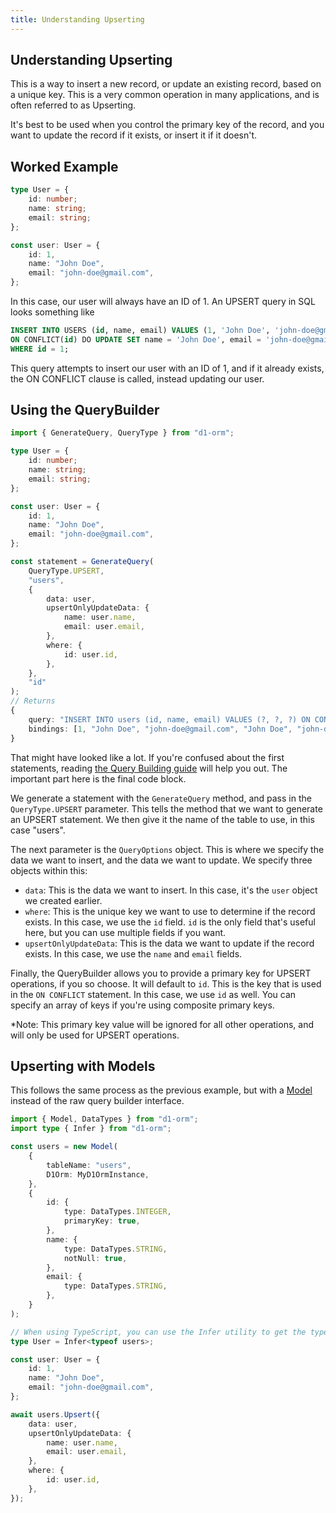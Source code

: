```yaml
---
title: Understanding Upserting
---
```


## Understanding Upserting
This is a way to insert a new record, or update an existing record, based on a unique key. This is a very common operation in many applications, and is often referred to as Upserting.

It's best to be used when you control the primary key of the record, and you want to update the record if it exists, or insert it if it doesn't. 

## Worked Example

```ts
type User = {
	id: number;
	name: string;
	email: string;
};

const user: User = {
	id: 1,
	name: "John Doe",
	email: "john-doe@gmail.com",
};
```

In this case, our user will always have an ID of 1.
An UPSERT query in SQL looks something like

```sql
INSERT INTO USERS (id, name, email) VALUES (1, 'John Doe', 'john-doe@gmail.com')
ON CONFLICT(id) DO UPDATE SET name = 'John Doe', email = 'john-doe@gmail.com'
WHERE id = 1;
```

This query attempts to insert our user with an ID of 1, and if it already exists, the ON CONFLICT clause is called, instead updating our user.

## Using the QueryBuilder

```ts
import { GenerateQuery, QueryType } from "d1-orm";

type User = {
	id: number;
	name: string;
	email: string;
};

const user: User = {
	id: 1,
	name: "John Doe",
	email: "john-doe@gmail.com",
};

const statement = GenerateQuery(
	QueryType.UPSERT,
	"users",
	{
		data: user,
		upsertOnlyUpdateData: {
			name: user.name,
			email: user.email,
		},
		where: {
			id: user.id,
		},
	},
	"id"
);
// Returns
{
	query: "INSERT INTO users (id, name, email) VALUES (?, ?, ?) ON CONFLICT(id) DO UPDATE SET name = ?, email = ? WHERE id = ?",
	bindings: [1, "John Doe", "john-doe@gmail.com", "John Doe", "john-doe@gmail.com", 1]
}
```

That might have looked like a lot. If you're confused about the first statements, reading [the Query Building guide](./query-building.md) will help you out.
The important part here is the final code block.

We generate a statement with the `GenerateQuery` method, and pass in the `QueryType.UPSERT` parameter. This tells the method that we want to generate an UPSERT statement. We then give it the name of the table to use, in this case "users".

The next parameter is the `QueryOptions` object. This is where we specify the data we want to insert, and the data we want to update. We specify three objects within this:

- `data`: This is the data we want to insert. In this case, it's the `user` object we created earlier.
- `where`: This is the unique key we want to use to determine if the record exists. In this case, we use the `id` field. `id` is the only field that's useful here, but you can use multiple fields if you want.
- `upsertOnlyUpdateData`: This is the data we want to update if the record exists. In this case, we use the `name` and `email` fields.

Finally, the QueryBuilder allows you to provide a primary key for UPSERT operations, if you so choose. It will default to `id`. This is the key that is used in the `ON CONFLICT` statement. In this case, we use `id` as well. You can specify an array of keys if you're using composite primary keys.

\*Note: This primary key value will be ignored for all other operations, and will only be used for UPSERT operations.

## Upserting with Models

This follows the same process as the previous example, but with a [Model](./models.md) instead of the raw query builder interface.

```ts
import { Model, DataTypes } from "d1-orm";
import type { Infer } from "d1-orm";

const users = new Model(
	{
		tableName: "users",
		D1Orm: MyD1OrmInstance,
	},
	{
		id: {
			type: DataTypes.INTEGER,
			primaryKey: true,
		},
		name: {
			type: DataTypes.STRING,
			notNull: true,
		},
		email: {
			type: DataTypes.STRING,
		},
	}
);

// When using TypeScript, you can use the Infer utility to get the type of the model
type User = Infer<typeof users>;

const user: User = {
	id: 1,
	name: "John Doe",
	email: "john-doe@gmail.com",
};

await users.Upsert({
	data: user,
	upsertOnlyUpdateData: {
		name: user.name,
		email: user.email,
	},
	where: {
		id: user.id,
	},
});
```
